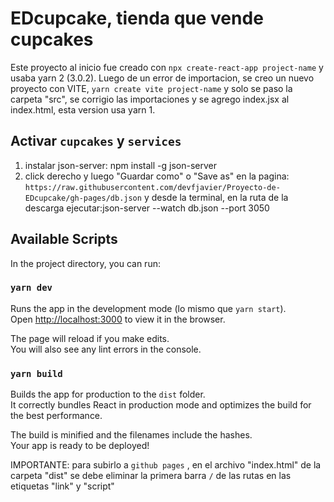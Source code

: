 # EDcupcake, tienda que vende cupcakes

Este proyecto al inicio fue creado con `npx create-react-app project-name` y usaba yarn 2 (3.0.2). Luego de un error de importacion, se creo un nuevo proyecto con VITE, `yarn create vite project-name` y solo se paso la carpeta "src", se corrigio las importaciones y se agrego index.jsx al index.html, esta version usa yarn 1. 

## Activar `cupcakes` y `services`
1. instalar json-server: npm install -g json-server
2. click derecho y luego "Guardar como" o "Save as" en la pagina: `https://raw.githubusercontent.com/devfjavier/Proyecto-de-EDcupcake/gh-pages/db.json` y desde la terminal, en la ruta de la descarga ejecutar:json-server --watch db.json --port 3050
## Available Scripts

In the project directory, you can run:

### `yarn dev`

Runs the app in the development mode (lo mismo que `yarn start`).\
Open [http://localhost:3000](http://localhost:3000) to view it in the browser.

The page will reload if you make edits.\
You will also see any lint errors in the console.

### `yarn build`

Builds the app for production to the `dist` folder.\
It correctly bundles React in production mode and optimizes the build for the best performance.

The build is minified and the filenames include the hashes.\
Your app is ready to be deployed!

IMPORTANTE: para subirlo a `github pages` , en el archivo "index.html" de la carpeta "dist" se debe eliminar la primera barra `/` de las rutas en las etiquetas "link" y "script"